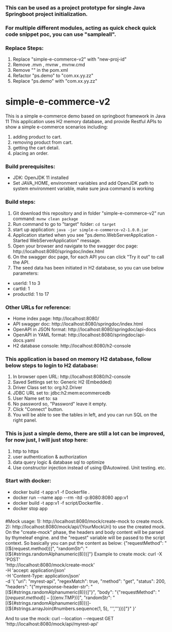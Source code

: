### This can be used as a project prototype for single Java Springboot project initialization.
### For multiple different modules, acting as quick check quick code snippet poc, you can use "sampleall".
### Replace Steps:
1. Replace "simple-e-commerce-v2" with "new-proj-id"
2. Remove .mvn , mvnw , mvnw.cmd
3. Remove "<repositories>" in the pom.xml
4. Refactor "ps.demo" to "com.xx.yy.zz"
5. Replace "ps.demo" with "com.xx.yy.zz"


# simple-e-commerce-v2
This is a simple e-commerce demo based on springboot framework in Java 11
This application uses H2 memory database, and provide Restful APIs to show
a simple e-commerce scenarios including:
1. adding product to cart.
2. removing product from cart.
3. getting the cart detail.
4. placing an order.

### Build prerequisites:
- JDK: OpenJDK 11 installed
- Set JAVA_HOME, environment variables and add OpenJDK path to system environment variable, make sure java command is working

### Build steps:
1. Git download this repository and in folder "simple-e-commerce-v2" run command: ```mvnw clean package```
2. Run command to go to "target" folder: ```cd target```
3. start up application: ```java -jar simple-e-commerce-v2-1.0.0.jar```
4. Application started when you see "ps.demo.WebServerApplication - Started WebServerApplication" message.
5. Open your browser and navigate to the swagger doc page: http://localhost:8080/springdoc/index.html
6. On the swagger doc page, for each API you can click "Try it out" to call the API.
7. The seed data has been initiated in H2 database, so you can use below parameters: 
- userId: 1 to 3
- cartId: 1
- productId: 1 to 17

### Other URLs for reference: 
- Home index page: http://localhost:8080/
- API swagger doc: http://localhost:8080/springdoc/index.html
- OpenAPI in JSON format: http://localhost:8080/springdoc/api-docs
- OpenAPI in YAML format: http://localhost:8080/springdoc/api-docs.yaml
- H2 database console: http://localhost:8080/h2-console

### This application is based on memory H2 database, follow below steps to login to H2 database:
1. In browser open URL: http://localhost:8080/h2-console
2. Saved Settings set to: Generic H2 (Embedded)
3. Driver Class set to: org.h2.Driver
4. JDBC URL set to: jdbc:h2:mem:ecommercedb
5. User Name set to: sa
6. No password so, "Password" leave it empty.
7. Click "Connect" button.
8. You will be able to see the tables in left, and you can run SQL on the right panel.

### This is just a simple demo, there are still a lot can be improved, for now just, I will just stop here:
1. http to https
2. user authentication & authorization
3. data query logic & database sql to optimize
4. Use constructor injection instead of using @Autowired. Unit testing. etc.

### Start with docker:
- docker build -t app:v1 -f Dockerfile .
- docker run --name app --rm -itd -p:8080:8080 app:v1
- docker build -t app:v1 -f script/Dockerfile .
- docker stop app

###
#Mock usage:
1): http://localhost:8080/mock/create-mock to create mock.
2): http://localhost:8080/mock/api/{YourMockUri} to use the created mock.
On the "create-mock" phase, the headers and body content will be parsed by thymeleaf engine.
and the "request" variable will be passed to the script context. So basically you can put the
content as below: {"requestMethod": "[(${request.method})]", "randomStr": "[(${#strings.randomAlphanumeric(8)})]"}
Example to create mock:
curl -X 'POST' \
'http://localhost:8080/mock/create-mock' \
-H 'accept: application/json' \
-H 'Content-Type: application/json' \
-d '{
"uri": "myrest-api",
"regexMatch": true,
"method": "get",
"status": 200,
"headers": "{\"myresponse-header-str\": \"[(${#strings.randomAlphanumeric(8)})]\"}",
"body": "{\"requestMethod\": \"[(${request.method})]-[(${env.TMP})]\", \"randomStr\": \"[(${#strings.randomAlphanumeric(8)})]-[(${#strings.arrayJoin(#numbers.sequence(1, 5), '\'','\'')})]\"}"
}'

And to use the mock:
curl --location --request GET 'http://localhost:8080/mock/api/myrest-api'